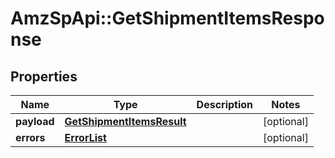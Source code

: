 # AmzSpApi::GetShipmentItemsResponse

## Properties
Name | Type | Description | Notes
------------ | ------------- | ------------- | -------------
**payload** | [**GetShipmentItemsResult**](GetShipmentItemsResult.md) |  | [optional] 
**errors** | [**ErrorList**](ErrorList.md) |  | [optional] 

